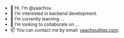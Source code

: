 - 👋 Hi, I’m @yaachou
- 👀 I’m interested in backend development.
- 🌱 I’m currently learning ...
- 💞️ I’m looking to collaborate on ...
- 📫 You can contact me by email: yaachou@qq.com.

<!---
yaachou/yaachou is a ✨ special ✨ repository because its `README.md` (this file) appears on your GitHub profile.
You can click the Preview link to take a look at your changes.
--->
